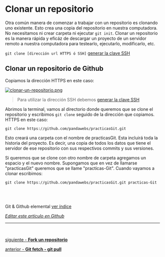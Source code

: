 # Clonar un repositorio

Otra común manera de comenzar a trabajar con un repositorio es clonando uno existente. Esto crea una copia del repositorio en nuestra computadora. No necesitamos ni crear carpeta ni ejecutar `git init`. 
Clonar un repositorio es la manera rápida y eficáz de descargar un proyecto de un servidor remoto a nuestra computadora para testearlo, ejecutarlo, modificarlo, etc.

`git clone [dirección url HTTPS ó SSH]` [generar la clave SSH](https://github.com/Pandawebs/Git-y-GitHub-elemental/blob/master/ssh-https-conexion-github.md)

## Clonar un repositorio de Github

Copiamos la dirección HTTPS en este caso:

[![clonar-un-repositorio.png](https://i.postimg.cc/1zrtjyhm/clonar-un-repositorio.png)](https://postimg.cc/8FsNFQz9)

> Para utilizar la dirección SSH debemos [generar la clave SSH](https://github.com/Pandawebs/Git-y-GitHub-elemental/blob/master/ssh-https-conexion-github.md)

Abrimos la terminal, vamos al directorio donde queremos que se clone el repositorio y escribimos `git clone` seguido de la dirección que copiamos. HTTPS en este caso:

`git clone https://github.com/pandawebs/practicasGit.git`

Esto creará una carpeta con el nombre de practicasGit.
Esta incluirá toda la historia del proyecto. Es decir, una copia de todos los datos que tiene el servidor de ese repositorio con sus respectivos commits y sus versiones.

Si queremos que se clone con otro nombre de carpeta agregamos un espacio y el nuevo nombre.
Supongamos que en vez de llamarse "practicasGit" queremos que se llame "practicas-Git". Cuando vayamos a clonar escribimos:

`git clone https://github.com/pandawebs/practicasGit.git practicas-Git`

<br>
<br>

<!-- Inicio links índice y github -->

<span class="link-to-index-git">Git & Github elemental [ ver índice](https://github.com/Pandawebs/Git-y-GitHub-elemental/blob/master/README.md)</span>

<em>[Editar este artículo en Github](https://github.com/Pandawebs/Git-y-GitHub-elemental/edit/master/clonar-un-repositorio.md)</em>

<!-- Fin links índice y github -->

<hr>

<br>

[siguiente - **Fork un repositorio**](https://github.com/Pandawebs/Git-y-GitHub-elemental/blob/master/fork-un-repositorio.md) 

[anterior - **Git fetch - git pull**](https://github.com/Pandawebs/Git-y-GitHub-elemental/blob/master/git-fetch-git-pull.md)